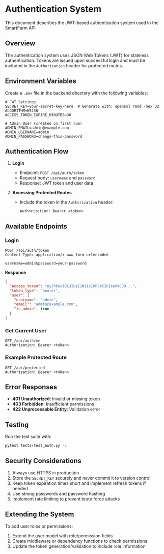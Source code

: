 # Authentication System

This document describes the JWT-based authentication system used in the SmartFarm API.

## Overview

The authentication system uses JSON Web Tokens (JWT) for stateless authentication. Tokens are issued upon successful login and must be included in the `Authorization` header for protected routes.

## Environment Variables

Create a `.env` file in the backend directory with the following variables:

```
# JWT Settings
SECRET_KEY=your-secret-key-here  # Generate with: openssl rand -hex 32
ALGORITHM=HS256
ACCESS_TOKEN_EXPIRE_MINUTES=30

# Admin User (created on first run)
ADMIN_EMAIL=admin@example.com
ADMIN_USERNAME=admin
ADMIN_PASSWORD=change-this-password
```

## Authentication Flow

1. **Login**
   - Endpoint: `POST /api/auth/token`
   - Request body: `username` and `password`
   - Response: JWT token and user data

2. **Accessing Protected Routes**
   - Include the token in the `Authorization` header:
     ```
     Authorization: Bearer <token>
     ```

## Available Endpoints

### Login

```
POST /api/auth/token
Content-Type: application/x-www-form-urlencoded

username=admin&password=your-password
```

**Response**
```json
{
  "access_token": "eyJhbGciOiJIUzI1NiIsInR5cCI6IkpXVCJ9...",
  "token_type": "bearer",
  "user": {
    "username": "admin",
    "email": "admin@example.com",
    "is_admin": true
  }
}
```

### Get Current User

```
GET /api/auth/me
Authorization: Bearer <token>
```

### Example Protected Route

```
GET /api/protected
Authorization: Bearer <token>
```

## Error Responses

- **401 Unauthorized**: Invalid or missing token
- **403 Forbidden**: Insufficient permissions
- **422 Unprocessable Entity**: Validation error

## Testing

Run the test suite with:

```bash
pytest tests/test_auth.py -v
```

## Security Considerations

1. Always use HTTPS in production
2. Store the `SECRET_KEY` securely and never commit it to version control
3. Keep token expiration times short and implement refresh tokens if needed
4. Use strong passwords and password hashing
5. Implement rate limiting to prevent brute force attacks

## Extending the System

To add user roles or permissions:

1. Extend the user model with role/permission fields
2. Create middleware or dependency functions to check permissions
3. Update the token generation/validation to include role information
